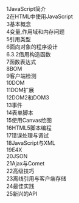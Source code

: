 1JavaScript简介<br>
2在HTML中使用JavaScript<br>
3基本概念<br>
4变量,作用域和内存问题<br>
5引用类型<br>
6面向对象的程序设计<br>
6.3.2借用构造函数<br>
7函数表达式<br>
8BOM<br>
9客户端检测<br>
10DOM<br>
11DOM扩展<br>
12DOM2和DOM3<br>
13事件<br>
14表单脚本<br>
15使用Canvas绘图<br>
16HTML5脚本编程<br>
17错误处理与调试<br>
18JavaScript与XML<br>
19E4X<br>
20JSON<br>
21Ajax与Comet<br>
22高级技巧<br>
23离线引用与客户端存储<br>
24最佳实践<br>
25新兴的API<br>
